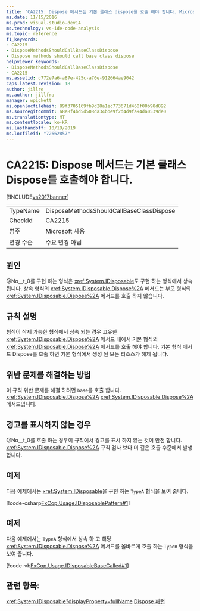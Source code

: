 ```yaml
---
title: 'CA2215: Dispose 메서드는 기본 클래스 dispose를 호출 해야 합니다. Microsoft Docs'
ms.date: 11/15/2016
ms.prod: visual-studio-dev14
ms.technology: vs-ide-code-analysis
ms.topic: reference
f1_keywords:
- CA2215
- DisposeMethodsShouldCallBaseClassDispose
- Dispose methods should call base class dispose
helpviewer_keywords:
- DisposeMethodsShouldCallBaseClassDispose
- CA2215
ms.assetid: c772e7a6-a87e-425c-a70e-912664ae9042
caps.latest.revision: 18
author: jillre
ms.author: jillfra
manager: wpickett
ms.openlocfilehash: 89f3705169fb9d28a1ec773671d460f00b98d892
ms.sourcegitcommit: a8e8f4bd5d508da34bbe9f2d4d9fa94da0539de0
ms.translationtype: MT
ms.contentlocale: ko-KR
ms.lasthandoff: 10/19/2019
ms.locfileid: "72662857"
---
```

# <a name="ca2215-dispose-methods-should-call-base-class-dispose"></a>CA2215: Dispose 메서드는 기본 클래스 Dispose를 호출해야 합니다.
[!INCLUDE[vs2017banner](../includes/vs2017banner.md)]

|||
|-|-|
|TypeName|DisposeMethodsShouldCallBaseClassDispose|
|CheckId|CA2215|
|범주|Microsoft 사용|
|변경 수준|주요 변경 아님|

## <a name="cause"></a>원인
 @No__t_0를 구현 하는 형식은 <xref:System.IDisposable>도 구현 하는 형식에서 상속 됩니다. 상속 형식의 <xref:System.IDisposable.Dispose%2A> 메서드는 부모 형식의 <xref:System.IDisposable.Dispose%2A> 메서드를 호출 하지 않습니다.

## <a name="rule-description"></a>규칙 설명
 형식이 삭제 가능한 형식에서 상속 되는 경우 고유한 <xref:System.IDisposable.Dispose%2A> 메서드 내에서 기본 형식의 <xref:System.IDisposable.Dispose%2A> 메서드를 호출 해야 합니다. 기본 형식 메서드 Dispose를 호출 하면 기본 형식에서 생성 된 모든 리소스가 해제 됩니다.

## <a name="how-to-fix-violations"></a>위반 문제를 해결하는 방법
 이 규칙 위반 문제를 해결 하려면 `base`를 호출 합니다. <xref:System.IDisposable.Dispose%2A> <xref:System.IDisposable.Dispose%2A> 메서드입니다.

## <a name="when-to-suppress-warnings"></a>경고를 표시하지 않는 경우
 @No__t_0를 호출 하는 경우이 규칙에서 경고를 표시 하지 않는 것이 안전 합니다. <xref:System.IDisposable.Dispose%2A> 규칙 검사 보다 더 깊은 호출 수준에서 발생 합니다.

## <a name="example"></a>예제
 다음 예제에서는 <xref:System.IDisposable>을 구현 하는 `TypeA` 형식을 보여 줍니다.

 [!code-csharp[FxCop.Usage.IDisposablePattern#1](../snippets/csharp/VS_Snippets_CodeAnalysis/FxCop.Usage.IDisposablePattern/cs/FxCop.Usage.IDisposablePattern.cs#1)]

## <a name="example"></a>예제
 다음 예제에서는 `TypeA` 형식에서 상속 하 고 해당 <xref:System.IDisposable.Dispose%2A> 메서드를 올바르게 호출 하는 `TypeB` 형식을 보여 줍니다.

 [!code-vb[FxCop.Usage.IDisposableBaseCalled#1](../snippets/visualbasic/VS_Snippets_CodeAnalysis/FxCop.Usage.IDisposableBaseCalled/vb/FxCop.Usage.IDisposableBaseCalled.vb#1)]

## <a name="see-also"></a>관련 항목:
 <xref:System.IDisposable?displayProperty=fullName> [Dispose 패턴](https://msdn.microsoft.com/library/31a6c13b-d6a2-492b-9a9f-e5238c983bcb)
